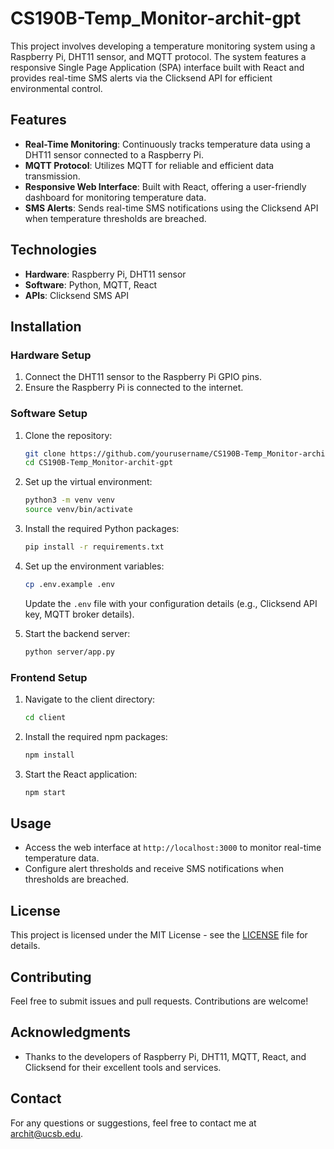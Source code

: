 # CS190B-Temp_Monitor-archit-gpt

This project involves developing a temperature monitoring system using a Raspberry Pi, DHT11 sensor, and MQTT protocol. The system features a responsive Single Page Application (SPA) interface built with React and provides real-time SMS alerts via the Clicksend API for efficient environmental control.

## Features
- **Real-Time Monitoring**: Continuously tracks temperature data using a DHT11 sensor connected to a Raspberry Pi.
- **MQTT Protocol**: Utilizes MQTT for reliable and efficient data transmission.
- **Responsive Web Interface**: Built with React, offering a user-friendly dashboard for monitoring temperature data.
- **SMS Alerts**: Sends real-time SMS notifications using the Clicksend API when temperature thresholds are breached.

## Technologies
- **Hardware**: Raspberry Pi, DHT11 sensor
- **Software**: Python, MQTT, React
- **APIs**: Clicksend SMS API

## Installation

### Hardware Setup
1. Connect the DHT11 sensor to the Raspberry Pi GPIO pins.
2. Ensure the Raspberry Pi is connected to the internet.

### Software Setup
1. Clone the repository:
    ```sh
    git clone https://github.com/yourusername/CS190B-Temp_Monitor-archit-gpt.git
    cd CS190B-Temp_Monitor-archit-gpt
    ```
2. Set up the virtual environment:
    ```sh
    python3 -m venv venv
    source venv/bin/activate
    ```
3. Install the required Python packages:
    ```sh
    pip install -r requirements.txt
    ```
4. Set up the environment variables:
    ```sh
    cp .env.example .env
    ```
    Update the `.env` file with your configuration details (e.g., Clicksend API key, MQTT broker details).

5. Start the backend server:
    ```sh
    python server/app.py
    ```

### Frontend Setup
1. Navigate to the client directory:
    ```sh
    cd client
    ```
2. Install the required npm packages:
    ```sh
    npm install
    ```
3. Start the React application:
    ```sh
    npm start
    ```

## Usage
- Access the web interface at `http://localhost:3000` to monitor real-time temperature data.
- Configure alert thresholds and receive SMS notifications when thresholds are breached.

## License

This project is licensed under the MIT License - see the [LICENSE](LICENSE) file for details.

## Contributing

Feel free to submit issues and pull requests. Contributions are welcome!

## Acknowledgments

- Thanks to the developers of Raspberry Pi, DHT11, MQTT, React, and Clicksend for their excellent tools and services.

## Contact

For any questions or suggestions, feel free to contact me at [archit@ucsb.edu](mailto:archit@ucsb.edu).
